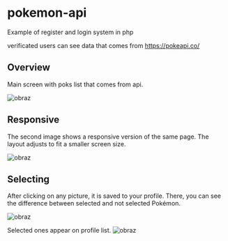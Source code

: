 # pokemon-api

Example of register and login system in php

verificated users can see data that comes from https://pokeapi.co/

## Overview
Main screen with poks list that comes from api. 

![obraz](https://github.com/SpellZZZ/pokemon-api/assets/43863065/3f310b29-1405-45f2-bfac-e7197d8751a4)


## Responsive
The second image shows a responsive version of the same page. The layout adjusts to fit a smaller screen size. 

![obraz](https://github.com/SpellZZZ/pokemon-api/assets/43863065/a6b1b803-9484-4dd1-8e42-eb9a53a00a11)


##  Selecting
After clicking on any picture, it is saved to your profile. There, you can see the difference between selected and not selected Pokémon.

![obraz](https://github.com/SpellZZZ/pokemon-api/assets/43863065/d928c300-e619-4963-921f-35cded5ee958)

Selected ones appear on profile list.
![obraz](https://github.com/SpellZZZ/pokemon-api/assets/43863065/eff8ce78-7a78-4863-97ae-737612936055)
